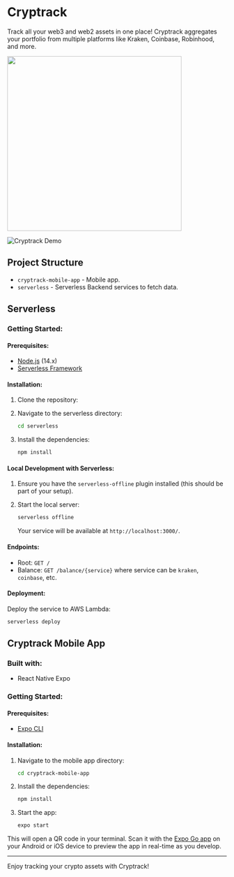 # Cryptrack

Track all your web3 and web2 assets in one place! Cryptrack aggregates your portfolio from multiple platforms like Kraken, Coinbase, Robinhood, and more.

<img src="https://gtrvjdtwdfnbjeytdjvv.supabase.co/storage/v1/object/public/warp/public/Screenshot_20231022-194732.png" width="400">

![Cryptrack Demo](https://gtrvjdtwdfnbjeytdjvv.supabase.co/storage/v1/object/public/warp/public/cryptrack.gif)

## Project Structure

- `cryptrack-mobile-app` - Mobile app.
- `serverless` - Serverless Backend services to fetch data.

## Serverless

### Getting Started:

#### Prerequisites:

- [Node.js](https://nodejs.org/) (14.x)
- [Serverless Framework](https://www.serverless.com/)

#### Installation:

1. Clone the repository:

2. Navigate to the serverless directory:
   
   ```bash
   cd serverless
   ```

3. Install the dependencies:
   
   ```bash
   npm install
   ```

#### Local Development with Serverless:

1. Ensure you have the `serverless-offline` plugin installed (this should be part of your setup).
   
2. Start the local server:
   
   ```bash
   serverless offline
   ```

   Your service will be available at `http://localhost:3000/`.

#### Endpoints:

- Root: `GET /`
- Balance: `GET /balance/{service}` where service can be `kraken`, `coinbase`, etc.

#### Deployment:

Deploy the service to AWS Lambda:

```bash
serverless deploy
```

## Cryptrack Mobile App

### Built with:

- React Native Expo

### Getting Started:

#### Prerequisites:

- [Expo CLI](https://expo.dev/tools/cli)

#### Installation:

1. Navigate to the mobile app directory:

   ```bash
   cd cryptrack-mobile-app
   ```

2. Install the dependencies:
   
   ```bash
   npm install
   ```

3. Start the app:
   
   ```bash
   expo start
   ```

This will open a QR code in your terminal. Scan it with the [Expo Go app](https://expo.dev/client) on your Android or iOS device to preview the app in real-time as you develop.

---

Enjoy tracking your crypto assets with Cryptrack!